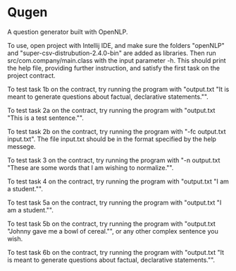 # Qugen
A question generator built with OpenNLP.

To use, open project with Intellij IDE, and make sure the folders "openNLP" and "super-csv-distrubution-2.4.0-bin" are added as libraries.
Then run src/com.company/main.class with the input parameter -h.
This should print the help file, providing further instruction, and satisfy the first task on the project contract.

To test task 1b on the contract, try running the program with "output.txt "It is meant to generate questions about factual, declarative statements."".

To test task 2a on the contract, try running the program with "output.txt "This is a test sentence."".

To test task 2b on the contract, try running the program with "-fc output.txt input.txt". The file input.txt should be in the format specified by the help messege.

To test task 3 on the contract, try running the program with "-n output.txt "These are some words that I am wishing to normalize."".

To test task 4 on the contract, try running the program with "output.txt "I am a student."".

To test task 5a on the contract, try running the program with "output.txt "I am a student."".

To test task 5b on the contract, try running the program with "output.txt "Johnny gave me a bowl of cereal."", or any other complex sentence you wish.

To test task 6b on the contract, try running the program with "output.txt "It is meant to generate questions about factual, declarative statements."".
